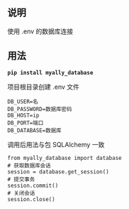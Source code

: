 ## 说明
使用 .env 的数据库连接

## 用法

**`pip install myally_database`**

项目根目录创建 .env 文件
```.env
DB_USER=名
DB_PASSWORD=数据库密码
DB_HOST=ip
DB_PORT=端口
DB_DATABASE=数据库
```
调用后用法与包 SQLAlchemy 一致
```
from myally_database import database
# 获取数据库会话
session = database.get_session()
# 提交事务
session.commit()
# 关闭会话
session.close()
```